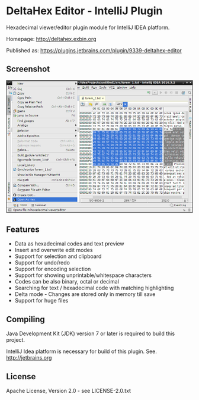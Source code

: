 DeltaHex Editor - IntelliJ Plugin
=================================

Hexadecimal viewer/editor plugin module for IntelliJ IDEA platform.

Homepage: http://deltahex.exbin.org  

Published as: https://plugins.jetbrains.com/plugin/9339-deltahex-editor  

Screenshot
----------

![DeltaHex-Editor Screenshot](images/intellij-screenshot.png?raw=true)

Features
--------

- Data as hexadecimal codes and text preview
- Insert and overwrite edit modes
- Support for selection and clipboard
- Support for undo/redo
- Support for encoding selection
- Support for showing unprintable/whitespace characters
- Codes can be also binary, octal or decimal
- Searching for text / hexadecimal code with matching highlighting
- Delta mode - Changes are stored only in memory till save
- Support for huge files

Compiling
---------

Java Development Kit (JDK) version 7 or later is required to build this project.

IntelliJ Idea platform is necessary for build of this plugin. See. http://jetbrains.org  

License
-------

Apache License, Version 2.0 - see LICENSE-2.0.txt
